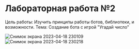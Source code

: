 # Лабораторная работа №2
Цель работы: Изучить принципы работы ботов, библиотеки, и возможности.
Тема: Создание бота с игрой "Угадай число"



![Снимок экрана 2023-04-18 230109](https://user-images.githubusercontent.com/124796450/232851011-27dad38d-d1e9-4e92-8c4f-5c23d58e48e4.png)
![Снимок экрана 2023-04-18 230218](https://user-images.githubusercontent.com/124796450/232851145-a447c579-fe9f-4e9b-b036-633209b3c132.png)
